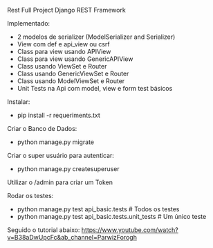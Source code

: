 Rest Full Project Django REST Framework

Implementado:
- 2 modelos de serializer (ModelSerializer and Serializer)
- View com def e api_view ou csrf
- Class para view usando APIView
- Class para view usando GenericAPIView
- Class usando ViewSet e Router
- Class usando GenericViewSet e Router
- Class usando ModelViewSet e Router
- Unit Tests na Api com model, view e form test básicos

Instalar: 
- pip install -r requeriments.txt

Criar o Banco de Dados:
- python manage.py migrate

Criar o super usuário para autenticar:
- python manage.py createsuperuser

Utilizar o /admin para criar um Token

Rodar os testes:
- python manage.py test api_basic.tests # Todos os testes
- python manage.py test api_basic.tests.unit_tests # Um único teste

Seguido o tutorial abaixo:
https://www.youtube.com/watch?v=B38aDwUpcFc&ab_channel=ParwizForogh
